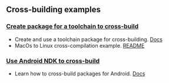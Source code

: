 ## Cross-building examples

### [Create package for a toolchain to cross-build](toolchain_packages)

- Create and use a toolchain package for cross-building. [Docs](https://docs.conan.io/2/examples/cross_build/toolchain_packages.html)
- MacOs to Linux cross-compilation example. [README](toolchain_packages/toolchain_macos_linux_cross/README.md)

### [Use Android NDK to cross-build](android/ndk_basic)

- Learn how to cross-build packages for Android. [Docs](https://docs.conan.io/2/examples/cross_build/android.html)
